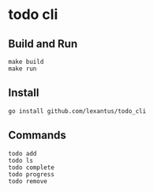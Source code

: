 # todo cli

## Build and Run
```
make build
make run
```

## Install
```
go install github.com/lexantus/todo_cli
```

## Commands 
```
todo add
todo ls 
todo complete
todo progress
todo remove
```

